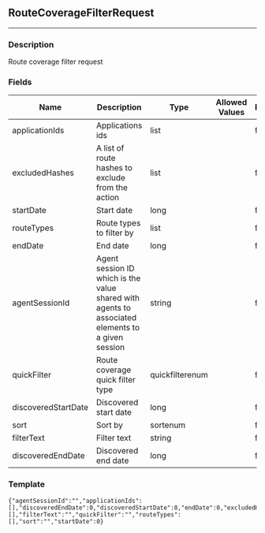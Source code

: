 ## RouteCoverageFilterRequest
---
### Description
Route coverage filter request
### Fields
| Name | Description | Type | Allowed Values | Required |
| ---- | ----------- | ---- | -------------- | -------- |
| applicationIds | Applications ids | list |  | false |
| excludedHashes | A list of route hashes to exclude from the action | list |  | false |
| startDate | Start date | long |  | false |
| routeTypes | Route types to filter by | list |  | false |
| endDate | End date | long |  | false |
| agentSessionId | Agent session ID which is the value shared with agents to associated elements to a given session | string |  | false |
| quickFilter | Route coverage quick filter type | quickfilterenum |  | false |
| discoveredStartDate | Discovered start date | long |  | false |
| sort | Sort by | sortenum |  | false |
| filterText | Filter text | string |  | false |
| discoveredEndDate | Discovered end date | long |  | false |
### Template
```
{"agentSessionId":"","applicationIds":[],"discoveredEndDate":0,"discoveredStartDate":0,"endDate":0,"excludedHashes":[],"filterText":"","quickFilter":"","routeTypes":[],"sort":"","startDate":0}
```

